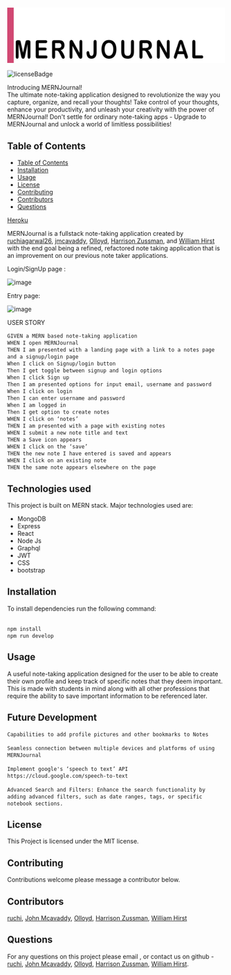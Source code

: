 ![Application Logo](./assets/MERNJournal-1.png)

![licenseBadge](https://img.shields.io/badge/License-MIT-red)

Introducing MERNJournal!  
The ultimate note-taking application designed to revolutionize the way you capture, organize, and recall your thoughts! 
Take control of your thoughts, enhance your productivity, and unleash your creativity with the power of MERNJournal!
Don't settle for ordinary note-taking apps -
Upgrade to MERNJournal and unlock a world of limitless possibilities!

## Table of Contents

- [Table of Contents](#table-of-contents)
- [Installation](#installation)
- [Usage](#usage)
- [License](#license)
- [Contributing](#contributing)
- [Contributors](#contributors)
- [Questions](#questions)

[Heroku](https://gentle-chamber-06355.herokuapp.com/)

MERNJournal is a fullstack note-taking application created by [ruchiagarwal26](https://github.com/ruchiagarwal26), [jmcavaddy](https://github.com/jmcavaddy), [Olloyd](https://github.com/Olloyd321),  [Harrison Zussman](https://github.com/HarrisonZussman), and [William Hirst](https://github.com/FreeWill201) with the end goal being a refined, refactored note taking application that is an improvement on our previous note taker applications.

Login/SignUp page :

![image](https://github.com/jmcavaddy/MERNJournal-II/assets/115508901/8fb5935b-c30d-4a84-ac00-b97b99e38c5d)

Entry page:

![image](https://github.com/jmcavaddy/MERNJournal-II/assets/115508901/56074934-13e2-4d2a-a4b4-944d4638811b)


USER STORY 
```
GIVEN a MERN based note-taking application
WHEN I open MERNJournal 
THEN I am presented with a landing page with a link to a notes page and a signup/login page
When I click on Signup/login button
Then I get toggle between signup and login options
When I click Sign up
Then I am presented options for input email, username and password
When I click on login
Then I can enter username and password
When I am logged in
Then I get option to create notes
WHEN I click on ‘notes’
THEN I am presented with a page with existing notes 
WHEN I submit a new note title and text
THEN a Save icon appears 
WHEN I click on the ‘save’
THEN the new note I have entered is saved and appears 
WHEN I click on an existing note
THEN the same note appears elsewhere on the page
```
## Technologies used

This project is built on MERN stack. Major technologies used are:
* MongoDB
* Express
* React
* Node Js
* Graphql
* JWT
* CSS
* bootstrap

## Installation 

To install dependencies run the following command: 

```

npm install
npm run develop

```

## Usage 

A useful note-taking application designed for the user to be able to create their own profile and keep track of specific notes that they deem important. This is made with students in mind along with all other professions that require the ability to save important information to be referenced later. 

## Future Development

```
Capabilities to add profile pictures and other bookmarks to Notes

Seamless connection between multiple devices and platforms of using MERNJournal

Implement google's ‘speech to text’ API https://cloud.google.com/speech-to-text

Advanced Search and Filters: Enhance the search functionality by adding advanced filters, such as date ranges, tags, or specific notebook sections. 

```

## License 
  
This Project is licensed under the MIT license.

## Contributing

Contributions welcome please message a contributor below.

## Contributors

[ruchi](https://github.com/ruchiagarwal26), [John Mcavaddy](https://github.com/jmcavaddy), [Olloyd](https://github.com/Olloyd321), [Harrison Zussman](https://github.com/HarrisonZussman), [William Hirst](https://github.com/FreeWill201)

## Questions

For any questions on this project please email , or contact us on github - [ruchi](https://github.com/ruchiagarwal26), [John Mcavaddy](https://github.com/jmcavaddy), [Olloyd](https://github.com/Olloyd321), [Harrison Zussman](https://github.com/HarrisonZussman), [William Hirst](https://github.com/FreeWill201).
